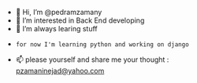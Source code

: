 - 👋 Hi, I’m @pedramzamany
- 👀 I’m interested in Back End developing 
- 🌱 I’m always learing stuff
-     for now I'm learning python and working on django
- 📫 please yourself and share me your thought : pzamaninejad@yahoo.com

<!---
pedramzamany/pedramzamany is a ✨ special ✨ repository because its `README.md` (this file) appears on your GitHub profile.
You can click the Preview link to take a look at your changes.
--->
